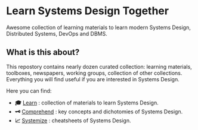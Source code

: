 # Learn Systems Design Together

Awesome collection of learning materials to learn modern Systems Design, Distributed Systems, DevOps and DBMS.

## What is this about?

This repostory contains nearly dozen curated collection: learning materials, toolboxes, newspapers, working groups, collection of other collections. Everything you will find useful if you are interested in Systems Design.

Here you can find:

- __:mortar_board:__ [Learn](./learn.md) : collection of materials to learn Systems Design.
- __:old_key:__ [Comprehend](./concepts.md) : key concepts and dichotomies of Systems Design.
- __:chart_with_upwards_trend:__ [Systemize](./cheatsheets.md) : cheatsheets of Systems Design.
